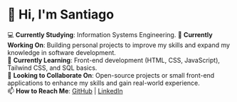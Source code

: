 # 👋 Hi, I'm Santiago  

💻 **Currently Studying**: Information Systems Engineering.
🔭 **Currently Working On**: Building personal projects to improve my skills and expand my knowledge in software development.  
🌱 **Currently Learning**: Front-end development (HTML, CSS, JavaScript), Tailwind CSS, and SQL basics.  
👯 **Looking to Collaborate On**: Open-source projects or small front-end applications to enhance my skills and gain real-world experience.  
📫 **How to Reach Me**:  [GitHub](https://github.com/santiagodelpercioR) | [LinkedIn](www.linkedin.com/in/santiagodelpercior)  
